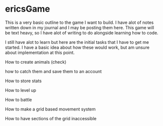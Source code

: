 # ericsGame
This is a very basic outline to the game I want to build. I have alot of notes written down in my journal and I may be posting them here.
This game will be text heavy, so I have alot of writing to do alongside learning how to code.

I still have alot to learn but here are the initial tasks that I have to get me started. I have a basic idea about how these would work, but am unsure about implementation at this point.

How to create animals (check)

how to catch them and save them to an account

How to store stats

How to level up

How to battle


How to make a grid based movement system

How to have sections of the grid inaccessible